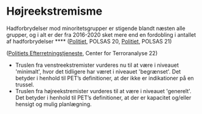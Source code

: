 # Højreekstremisme

Hadforbrydelser mod minoritetsgrupper er stigende blandt næsten alle grupper, og i alt er der fra 2016-2020 sket mere end en fordobling i antallet af hadforbrydelser **** ([Politiet](https://politi.dk/-/media/mediefiler/landsdaekkende-dokumenter/statistikker/hadforbrydelser/hadforbrydelser-2019.pdf?la=da\&hash=86E26E960D6896CD33EBBB8ECE8487499BF986D3), POLSAS 20, [Politiet](https://politi.dk/-/media/mediefiler/landsdaekkende-dokumenter/statistikker/hadforbrydelser/hadforbrydelser-2020.pdf?la=da\&hash=0B32A5EFAFB9E02BAFC9288F18FCB436CB5EE104), POLSAS 21)

([Politiets Efterretningstjeneste](https://pet.dk/-/media/mediefiler/pet/dokumenter/cta-analyser/vurdering-af-terrortruslen-mod-danmark/vurdering-af-terrortruslen-mod-danmark-2022.pdf), Center for Terroranalyse 22)

* Truslen fra venstreekstremister vurderes nu til at være i niveauet 'minimalt', hvor det tidligere har været i niveauet 'begrænset'. Det betyder i henhold til PET’s definitioner, at der ikke er indikationer på en trussel.
* Truslen fra højreekstremister vurderes til at være i niveauet 'generelt'. Det betyder i henhold til PET’s definitioner, at der er kapacitet og/eller hensigt og mulig planlægning.
